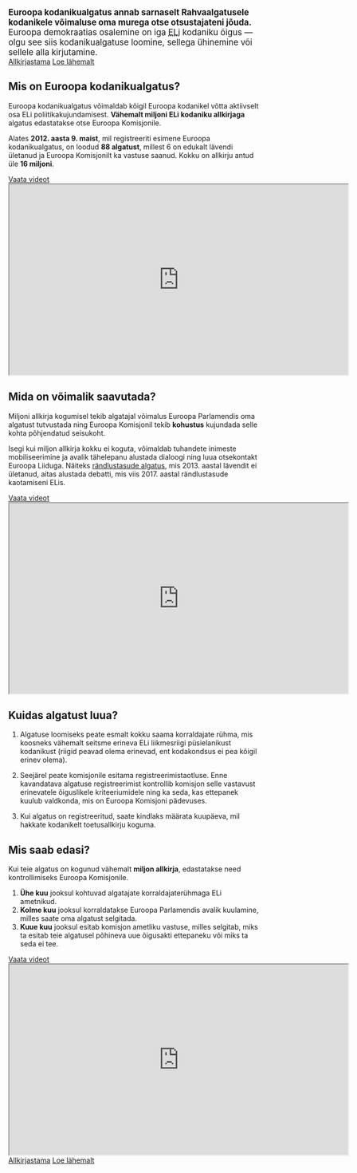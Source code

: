 <big>
<strong>Euroopa kodanikualgatus annab sarnaselt Rahvaalgatusele kodanikele võimaluse oma murega otse otsustajateni jõuda.</strong> Euroopa demokraatias osalemine on iga <abbr title="Euroopa Liidu">ELi</abbr> kodaniku õigus — olgu see siis kodanikualgatuse loomine, sellega ühinemine või sellele alla kirjutamine.
</big>

<div class="call-to-actions">
  <a href="https://europa.eu/citizens-initiative/_et" class="button green-button">Allkirjastama</a>
  <a href="https://ec.europa.eu/info/about-european-commission/get-involved/european-citizens-initiative_et" class="button blue-button">Loe lähemalt</a>
</div>


Mis on Euroopa kodanikualgatus?
-------------------------------
Euroopa kodanikualgatus võimaldab kõigil Euroopa kodanikel võtta aktiivselt osa ELi poliitikakujundamisest. **Vähemalt miljoni ELi kodaniku allkirjaga** algatus edastatakse otse Euroopa Komisjonile.

Alates **2012. aasta 9. maist**, mil registreeriti esimene Euroopa kodanikualgatus, on loodud **88 algatust**, millest 6 on edukalt lävendi ületanud ja Euroopa Komisjonilt ka vastuse saanud. Kokku on allkirju antud üle **16 miljoni**.

<div class="video">
  <a class="fallback" href="https://audiovisual.ec.europa.eu/en/video/I-158444?&lg=EN/ET">Vaata videot</a>

  <iframe
    src="https://audiovisual.ec.europa.eu/embed/index.html?ref=I-158444&lg=EN/ET"
    width="680"
    height="382"
    title="What is the European Citizens' Initiative? Take the initiative"
    scrolling="no"
    webkitAllowFullScreen="true"
    mozallowfullscreen="true"
    allowFullScreen="true"
    loading="lazy"
  ></iframe>
</div>


Mida on võimalik saavutada?
---------------------------
Miljoni allkirja kogumisel tekib algatajal võimalus Euroopa Parlamendis oma algatust tutvustada ning Euroopa Komisjonil tekib **kohustus** kujundada selle kohta põhjendatud seisukoht.

Isegi kui miljon allkirja kokku ei koguta, võimaldab tuhandete inimeste mobiliseerimine ja avalik tähelepanu alustada dialoogi ning luua otsekontakt Euroopa Liiduga. Näiteks [rändlustasude algatus](https://europa.eu/citizens-initiative/initiatives/details/2012/000016_et), mis 2013. aastal lävendit ei ületanud, aitas alustada debatti, mis viis 2017. aastal rändlustasude kaotamiseni ELis.

<div class="video">
  <a class="fallback" href="https://audiovisual.ec.europa.eu/en/video/I-214692?&lg=INT/ET">Vaata videot</a>

  <iframe
    src="https://audiovisual.ec.europa.eu/embed/index.html?ref=I-214692&lg=INT/ET"
    width="680"
    height="382"
    title="What can you achieve with the European Citizens' Initiative?"
    scrolling="no"
    webkitAllowFullScreen="true"
    mozallowfullscreen="true"
    allowFullScreen="true"
    loading="lazy"
  ></iframe>
</div>


Kuidas algatust luua?
---------------------
1. Algatuse loomiseks peate esmalt kokku saama korraldajate rühma, mis koosneks vähemalt seitsme erineva ELi liikmesriigi püsielanikust kodanikust (riigid peavad olema erinevad, ent kodakondsus ei pea kõigil erinev olema).

2. Seejärel peate komisjonile esitama registreerimistaotluse. Enne kavandatava algatuse registreerimist kontrollib komisjon selle vastavust erinevatele õiguslikele kriteeriumidele ning ka seda, kas ettepanek kuulub valdkonda, mis on Euroopa Komisjoni pädevuses.

3. Kui algatus on registreeritud, saate kindlaks määrata kuupäeva, mil hakkate kodanikelt toetusallkirju koguma.


Mis saab edasi?
---------------
Kui teie algatus on kogunud vähemalt **miljon allkirja**, edastatakse need kontrollimiseks Euroopa Komisjonile.

1. **Ühe kuu**  jooksul kohtuvad algatajate korraldajaterühmaga ELi ametnikud.
2. **Kolme kuu** jooksul korraldatakse Euroopa Parlamendis avalik kuulamine, milles saate oma algatust selgitada.
3. **Kuue kuu** jooksul esitab komisjon ametliku vastuse, milles selgitab, miks ta esitab teie algatusel põhineva uue õigusakti ettepaneku või miks ta seda ei tee.

<div class="video">
  <a class="fallback" href="https://audiovisual.ec.europa.eu/en/video/I-199493?&lg=EN&sublg=et">Vaata videot</a>

  <iframe
    src="https://audiovisual.ec.europa.eu/embed/index.html?ref=I-199493&lg=EN&sublg=et"
    width="680"
    height="382"
    title="European Citizens' Initiative – What causes do you care about?"
    scrolling="no"
    webkitAllowFullScreen="true"
    mozallowfullscreen="true"
    allowFullScreen="true"
    loading="lazy"
  ></iframe>
</div>

<div class="call-to-actions">
  <a href="https://europa.eu/citizens-initiative/_et" class="button green-button">Allkirjastama</a>
  <a href="https://ec.europa.eu/info/about-european-commission/get-involved/european-citizens-initiative_et" class="button blue-button">Loe lähemalt</a>
</div>
